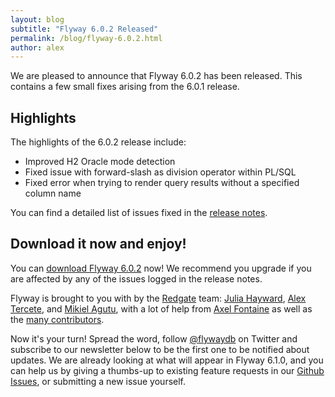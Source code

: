 ```yaml
---
layout: blog
subtitle: "Flyway 6.0.2 Released"
permalink: /blog/flyway-6.0.2.html
author: alex
---
```

We are pleased to announce that Flyway 6.0.2 has been released. This contains a few small fixes arising from
the 6.0.1 release.  

## Highlights

The highlights of the 6.0.2 release include:

- Improved H2 Oracle mode detection
- Fixed issue with forward-slash as division operator within PL/SQL
- Fixed error when trying to render query results without a specified column name

You can find a detailed list of issues fixed in the [release notes](/documentation/releaseNotes#6.0.2).

## Download it now and enjoy!

You can [download Flyway 6.0.2](/download) now! We recommend you upgrade if you are affected by any of the issues
logged in the release notes.

Flyway is brought to you with <i class="fa fa-heart"></i> by the [Redgate](https://red-gate.com) team: 
[Julia Hayward](https://twitter.com/Julia_Hayward),
[Alex Tercete](https://twitter.com/alextercete), and [Mikiel Agutu](https://twitter.com/mikielagutu),
with a lot of help from [Axel Fontaine](https://twitter.com/axelfontaine)
as well as the [many contributors](/documentation/contribute/hallOfFame).

Now it's your turn! Spread the word, follow [@flywaydb](https://twitter.com/flywaydb) on Twitter and subscribe
to our newsletter below to be the first one to be notified about updates. We are already looking at what will appear
in Flyway 6.1.0, and you can help us by giving a thumbs-up to existing feature requests in our 
[Github Issues](https://github.com/flyway/flyway/issues), or submitting a new issue yourself. 

